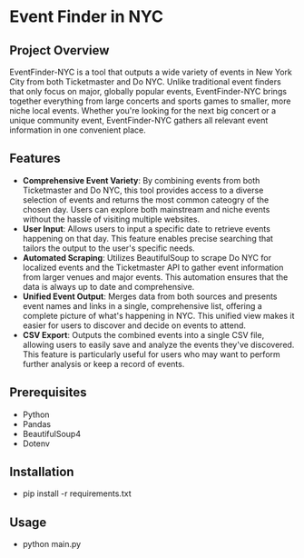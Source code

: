 # Event Finder in NYC

## Project Overview

EventFinder-NYC is a tool that outputs a wide variety of events in New York City from both Ticketmaster and Do NYC. Unlike traditional event finders that only focus on major, globally popular events, EventFinder-NYC brings together everything from large concerts and sports games to smaller, more niche local events. Whether you're looking for the next big concert or a unique community event, EventFinder-NYC gathers all relevant event information in one convenient place.

## Features

- **Comprehensive Event Variety**: By combining events from both Ticketmaster and Do NYC, this tool provides access to a diverse selection of events and returns the most common cateogry of the chosen day. Users can explore both mainstream and niche events without the hassle of visiting multiple websites.
- **User Input**: Allows users to input a specific date to retrieve events happening on that day. This feature enables precise searching that tailors the output to the user's specific needs.
- **Automated Scraping**: Utilizes BeautifulSoup to scrape Do NYC for localized events and the Ticketmaster API to gather event information from larger venues and major events. This automation ensures that the data is always up to date and comprehensive.
- **Unified Event Output**: Merges data from both sources and presents event names and links in a single, comprehensive list, offering a complete picture of what's happening in NYC. This unified view makes it easier for users to discover and decide on events to attend.
- **CSV Export**: Outputs the combined events into a single CSV file, allowing users to easily save and analyze the events they've discovered. This feature is particularly useful for users who may want to perform further analysis or keep a record of events.

## Prerequisites
- Python
- Pandas
- BeautifulSoup4
- Dotenv

## Installation
- pip install -r requirements.txt
  
## Usage 
- python main.py